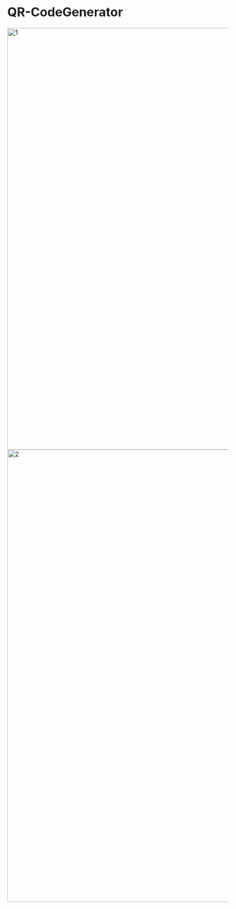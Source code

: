# QR-CodeGenerator

<img width="960" alt="1" src="https://github.com/KirtiKamal/QR-CodeGenerator/assets/98299441/6358b0a3-dda8-48e0-acbe-96a3280fbd95">
<img width="1031" alt="2" src="https://github.com/KirtiKamal/QR-CodeGenerator/assets/98299441/1e5edb08-ca83-456f-80aa-784f34018b34">
